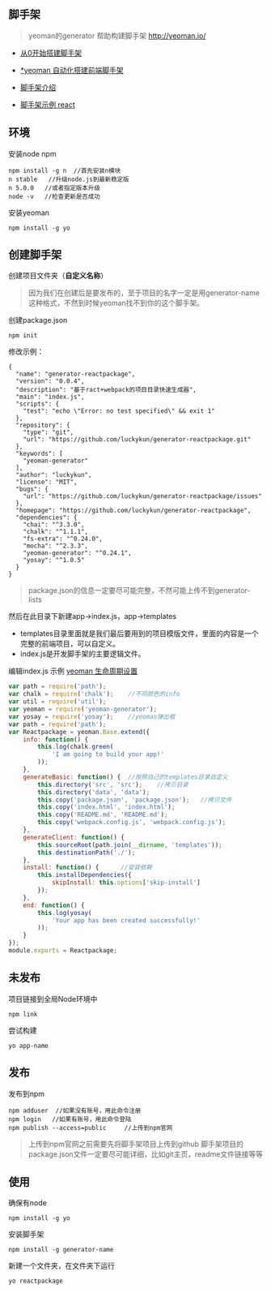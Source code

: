 ## 脚手架 

>yeoman的generator 帮助构建脚手架 http://yeoman.io/

- [从0开始搭建脚手架](https://segmentfault.com/a/1190000006190814)
- [*yeoman 自动化搭建前端脚手架](http://luckykun.com/work/2016-09-01/yeoman-reactpackage.html)
- [脚手架介绍](http://www.cnblogs.com/ihardcoder/p/6648423.html)

- [脚手架示例 react](https://github.com/bodyno/react-starter-kit)

## 环境

安装node npm

```
npm install -g n  //首先安装n模块
n stable   //升级node.js到最新稳定版
n 5.0.0   //或者指定版本升级
node -v   //检查更新是否成功
```

安装yeoman

```
npm install -g yo
```

## 创建脚手架

创建项目文件夹（**自定义名称**） 
>因为我们在创建后是要发布的，至于项目的名字一定是用generator-name这种格式，不然到时候yeoman找不到你的这个脚手架。

创建package.json

```
npm init
```

修改示例：
```
{
  "name": "generator-reactpackage",
  "version": "0.0.4",
  "description": "基于ract+webpack的项目目录快速生成器",
  "main": "index.js",
  "scripts": {
    "test": "echo \"Error: no test specified\" && exit 1"
  },
  "repository": {
    "type": "git",
    "url": "https://github.com/luckykun/generator-reactpackage.git"
  },
  "keywords": [
    "yeoman-generator"
  ],
  "author": "luckykun",
  "license": "MIT",
  "bugs": {
    "url": "https://github.com/luckykun/generator-reactpackage/issues"
  },
  "homepage": "https://github.com/luckykun/generator-reactpackage",
  "dependencies": {
    "chai": "^3.3.0",
    "chalk": "^1.1.1",
    "fs-extra": "^0.24.0",
    "mocha": "^2.3.3",
    "yeoman-generator": "^0.24.1",
    "yosay": "^1.0.5"
  }
}
```

>package.json的信息一定要尽可能完整，不然可能上传不到generator-lists

然后在此目录下新建app->index.js，app->templates

- templates目录里面就是我们最后要用到的项目模版文件，里面的内容是一个完整的前端项目，可以自定义。
- index.js是开发脚手架的主要逻辑文件。

编辑index.js 示例 [yeoman 生命周期设置](http://yeoman.io/authoring/running-context.html)

```js
var path = require('path');
var chalk = require('chalk');    //不同颜色的info
var util = require('util');
var yeoman = require('yeoman-generator');
var yosay = require('yosay');    //yeoman弹出框
var path = require('path');
var Reactpackage = yeoman.Base.extend({
    info: function() {
        this.log(chalk.green(
            'I am going to build your app!'
        ));
    },
    generateBasic: function() {  //按照自己的templates目录自定义
        this.directory('src', 'src');    //拷贝目录
        this.directory('data', 'data');
        this.copy('package.json', 'package.json');   //拷贝文件
        this.copy('index.html', 'index.html');
        this.copy('README.md', 'README.md');
        this.copy('webpack.config.js', 'webpack.config.js');
    },
    generateClient: function() {
        this.sourceRoot(path.join(__dirname, 'templates'));
        this.destinationPath('./');
    },
    install: function() {      //安装依赖
        this.installDependencies({
            skipInstall: this.options['skip-install']
        });
    },
    end: function() {
        this.log(yosay(
            'Your app has been created successfully!'
        ));
    }
});
module.exports = Reactpackage;
```

## 未发布

项目链接到全局Node环境中

```
npm link 
```

尝试构建

```
yo app-name
```

## 发布

发布到npm

```
npm adduser  //如果没有账号，用此命令注册
npm login   //如果有账号，用此命令登陆
npm publish --access=public     //上传到npm官网
```

>上传到npm官网之前需要先将脚手架项目上传到github
脚手架项目的package.json文件一定要尽可能详细，比如git主页，readme文件链接等等

## 使用
确保有node

```
npm install -g yo
```

安装脚手架

```
npm install -g generator-name
```

新建一个文件夹，在文件夹下运行

```
yo reactpackage
```
